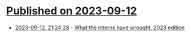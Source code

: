 # [Published on 2023-09-12](index.md)

* [2023-09-12, 21:24:28](https://lobste.rs/s/vokhlo/what_interns_have_wrought_2023_edition) - [What the interns have wrought, 2023 edition](https://blog.janestreet.com/what-the-interns-have-wrought-2023/)
